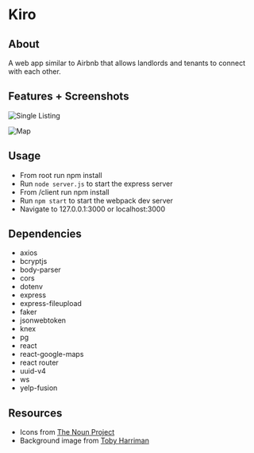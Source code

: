 # Kiro

## About
A web app similar to Airbnb that allows landlords and tenants to connect with each other.

## Features + Screenshots
![Single Listing](https://raw.githubusercontent.com/buzzjam/final/working/screenshots/single_listing.png)


![Map](https://raw.githubusercontent.com/buzzjam/final/working/screenshots/map.png)

## Usage
- From root run npm install
- Run `node server.js` to start the express server
- From /client run npm install
- Run `npm start` to start the webpack dev server
- Navigate to 127.0.0.1:3000 or localhost:3000

## Dependencies
- axios
- bcryptjs
- body-parser
- cors 
- dotenv 
- express
- express-fileupload
- faker
- jsonwebtoken
- knex
- pg
- react
- react-google-maps
- react router
- uuid-v4
- ws
- yelp-fusion

## Resources
- Icons from [The Noun Project](https://thenounproject.com)
- Background image from [Toby Harriman](https://tobyharriman.com)

